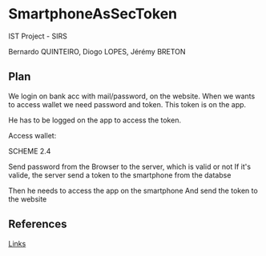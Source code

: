 # SmartphoneAsSecToken

IST Project - SIRS

Bernardo QUINTEIRO, Diogo LOPES, Jérémy BRETON  


## Plan


We login on bank acc with mail/password, on the website.
When we wants to access wallet we need password and token.
This token is on the app.

He has to be logged on the app to access the token.


Access wallet:

SCHEME 2.4

Send password from the Browser to the server, which is valid or not
If it's valide, the server send a token to the smartphone from the databse

Then he needs to access the app on the smartphone
And send the token to the website




## References

[Links](All_Links.md)